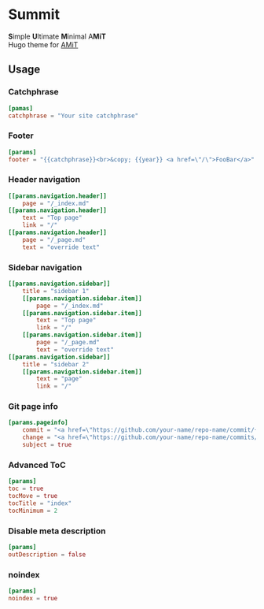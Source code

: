 # Summit
**S**imple **U**ltimate **M**inimal A**MiT**  
Hugo theme for [AMiT](https://amit.jyn.jp/)

## Usage
### Catchphrase
```toml
[pamas]
catchphrase = "Your site catchphrase"
```

### Footer
```toml
[params]
footer = "{{catchphrase}}<br>&copy; {{year}} <a href=\"/\">FooBar</a>"
```

### Header navigation
```toml
[[params.navigation.header]]
    page = "/_index.md"
[[params.navigation.header]]
    text = "Top page"
    link = "/"
[[params.navigation.header]]
    page = "/_page.md"
    text = "override text"
```

### Sidebar navigation
```toml
[[params.navigation.sidebar]]
    title = "sidebar 1"
    [[params.navigation.sidebar.item]]
        page = "/_index.md"
    [[params.navigation.sidebar.item]]
        text = "Top page"
        link = "/"
    [[params.navigation.sidebar.item]]
        page = "/_page.md"
        text = "override text"
[[params.navigation.sidebar]]
    title = "sidebar 2"
    [[params.navigation.sidebar.item]]
        text = "page"
        link = "/"
```

### Git page info
```toml
[params.pageinfo]
    commit = "<a href=\"https://github.com/your-name/repo-name/commit/{{hash}}\">{{hash}}</a>"
    change = "<a href=\"https://github.com/your-name/repo-name/commits/master/content/{{file}}\">View on GitHub</a>"
    subject = true
```

### Advanced ToC
```toml
[params]
toc = true
tocMove = true
tocTitle = "index"
tocMinimum = 2
```

### Disable meta description
```toml
[params]
outDescription = false
```

### noindex
```toml
[params]
noindex = true
```
